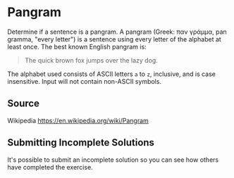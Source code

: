 # Pangram
Determine if a sentence is a pangram. A pangram (Greek: παν γράμμα, pan gramma,
"every letter") is a sentence using every letter of the alphabet at least once.
The best known English pangram is:
> The quick brown fox jumps over the lazy dog.

The alphabet used consists of ASCII letters `a` to `z`, inclusive, and is case
insensitive. Input will not contain non-ASCII symbols.

## Source
Wikipedia
https://en.wikipedia.org/wiki/Pangram

## Submitting Incomplete Solutions
It's possible to submit an incomplete solution so you can see how others have completed the exercise.